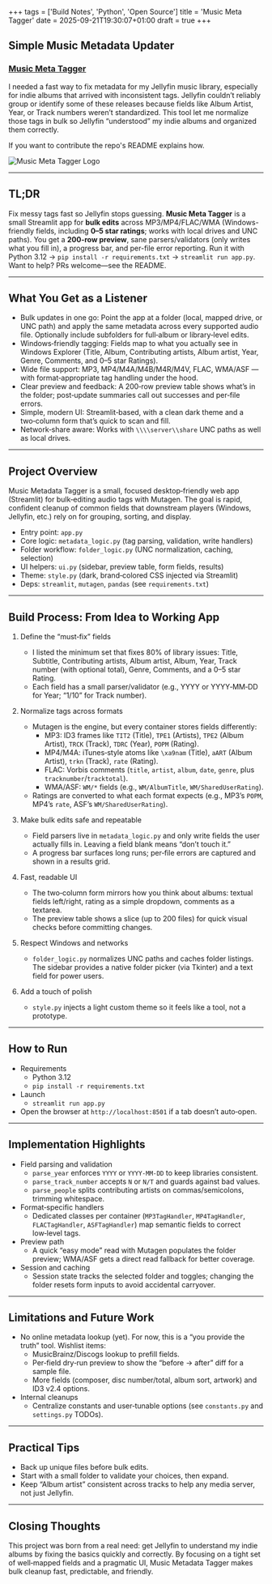 +++
tags = ['Build Notes', 'Python', 'Open Source']
title = 'Music Meta Tagger'
date = 2025-09-21T19:30:07+01:00
draft = true
+++

## Simple Music Metadata Updater

### [Music Meta Tagger](https://github.com/pbrazeale/music_meta_tagger)

I needed a fast way to fix metadata for my Jellyfin music library, especially for indie albums that arrived with inconsistent tags. Jellyfin couldn’t reliably group or identify some of these releases because fields like Album Artist, Year, or Track numbers weren’t standardized. This tool let me normalize those tags in bulk so Jellyfin “understood” my indie albums and organized them correctly.

If you want to contribute the repo's README explains how.

![Music Meta Tagger Logo](https://pbrazeale.github.io/images/music_meta_tagger_logo_300.jpg)

---

## TL;DR

Fix messy tags fast so Jellyfin stops guessing. **Music Meta Tagger** is a small Streamlit app for **bulk edits** across MP3/MP4/FLAC/WMA (Windows-friendly fields, including **0–5 star ratings**; works with local drives and UNC paths). You get a **200-row preview**, sane parsers/validators (only writes what you fill in), a progress bar, and per-file error reporting. Run it with Python 3.12 → `pip install -r requirements.txt` → `streamlit run app.py`. Want to help? PRs welcome—see the README.

---

## What You Get as a Listener

- Bulk updates in one go: Point the app at a folder (local, mapped drive, or UNC path) and apply the same metadata across every supported audio file. Optionally include subfolders for full‑album or library‑level edits.
- Windows‑friendly tagging: Fields map to what you actually see in Windows Explorer (Title, Album, Contributing artists, Album artist, Year, Genre, Comments, and 0–5 star Ratings).
- Wide file support: MP3, MP4/M4A/M4B/M4R/M4V, FLAC, WMA/ASF — with format‑appropriate tag handling under the hood.
- Clear preview and feedback: A 200‑row preview table shows what’s in the folder; post‑update summaries call out successes and per‑file errors.
- Simple, modern UI: Streamlit‑based, with a clean dark theme and a two‑column form that’s quick to scan and fill.
- Network‑share aware: Works with `\\\\server\\share` UNC paths as well as local drives.

---

## Project Overview

Music Metadata Tagger is a small, focused desktop‑friendly web app (Streamlit) for bulk‑editing audio tags with Mutagen. The goal is rapid, confident cleanup of common fields that downstream players (Windows, Jellyfin, etc.) rely on for grouping, sorting, and display.

- Entry point: `app.py`
- Core logic: `metadata_logic.py` (tag parsing, validation, write handlers)
- Folder workflow: `folder_logic.py` (UNC normalization, caching, selection)
- UI helpers: `ui.py` (sidebar, preview table, form fields, results)
- Theme: `style.py` (dark, brand‑colored CSS injected via Streamlit)
- Deps: `streamlit`, `mutagen`, `pandas` (see `requirements.txt`)

---

## Build Process: From Idea to Working App

1. Define the “must‑fix” fields

   - I listed the minimum set that fixes 80% of library issues: Title, Subtitle, Contributing artists, Album artist, Album, Year, Track number (with optional total), Genre, Comments, and a 0–5 star Rating.
   - Each field has a small parser/validator (e.g., YYYY or YYYY‑MM‑DD for Year; “1/10” for Track number).

2. Normalize tags across formats

   - Mutagen is the engine, but every container stores fields differently:
     - MP3: ID3 frames like `TIT2` (Title), `TPE1` (Artists), `TPE2` (Album Artist), `TRCK` (Track), `TDRC` (Year), `POPM` (Rating).
     - MP4/M4A: iTunes‑style atoms like `\xa9nam` (Title), `aART` (Album Artist), `trkn` (Track), `rate` (Rating).
     - FLAC: Vorbis comments (`title`, `artist`, `album`, `date`, `genre`, plus `tracknumber`/`tracktotal`).
     - WMA/ASF: `WM/*` fields (e.g., `WM/AlbumTitle`, `WM/SharedUserRating`).
   - Ratings are converted to what each format expects (e.g., MP3’s `POPM`, MP4’s `rate`, ASF’s `WM/SharedUserRating`).

3. Make bulk edits safe and repeatable

   - Field parsers live in `metadata_logic.py` and only write fields the user actually fills in. Leaving a field blank means “don’t touch it.”
   - A progress bar surfaces long runs; per‑file errors are captured and shown in a results grid.

4. Fast, readable UI

   - The two‑column form mirrors how you think about albums: textual fields left/right, rating as a simple dropdown, comments as a textarea.
   - The preview table shows a slice (up to 200 files) for quick visual checks before committing changes.

5. Respect Windows and networks

   - `folder_logic.py` normalizes UNC paths and caches folder listings. The sidebar provides a native folder picker (via Tkinter) and a text field for power users.

6. Add a touch of polish
   - `style.py` injects a light custom theme so it feels like a tool, not a prototype.

---

## How to Run

- Requirements
  - Python 3.12
  - `pip install -r requirements.txt`
- Launch
  - `streamlit run app.py`
- Open the browser at `http://localhost:8501` if a tab doesn’t auto‑open.

---

## Implementation Highlights

- Field parsing and validation
  - `parse_year` enforces `YYYY` or `YYYY‑MM‑DD` to keep libraries consistent.
  - `parse_track_number` accepts `N` or `N/T` and guards against bad values.
  - `parse_people` splits contributing artists on commas/semicolons, trimming whitespace.
- Format‑specific handlers
  - Dedicated classes per container (`MP3TagHandler`, `MP4TagHandler`, `FLACTagHandler`, `ASFTagHandler`) map semantic fields to correct low‑level tags.
- Preview path
  - A quick “easy mode” read with Mutagen populates the folder preview; WMA/ASF gets a direct read fallback for better coverage.
- Session and caching
  - Session state tracks the selected folder and toggles; changing the folder resets form inputs to avoid accidental carryover.

---

## Limitations and Future Work

- No online metadata lookup (yet). For now, this is a “you provide the truth” tool. Wishlist items:
  - MusicBrainz/Discogs lookup to prefill fields.
  - Per‑field dry‑run preview to show the “before → after” diff for a sample file.
  - More fields (composer, disc number/total, album sort, artwork) and ID3 v2.4 options.
- Internal cleanups
  - Centralize constants and user‑tunable options (see `constants.py` and `settings.py` TODOs).

---

## Practical Tips

- Back up unique files before bulk edits.
- Start with a small folder to validate your choices, then expand.
- Keep “Album artist” consistent across tracks to help any media server, not just Jellyfin.

---

## Closing Thoughts

This project was born from a real need: get Jellyfin to understand my indie albums by fixing the basics quickly and correctly. By focusing on a tight set of well‑mapped fields and a pragmatic UI, Music Metadata Tagger makes bulk cleanup fast, predictable, and friendly.
